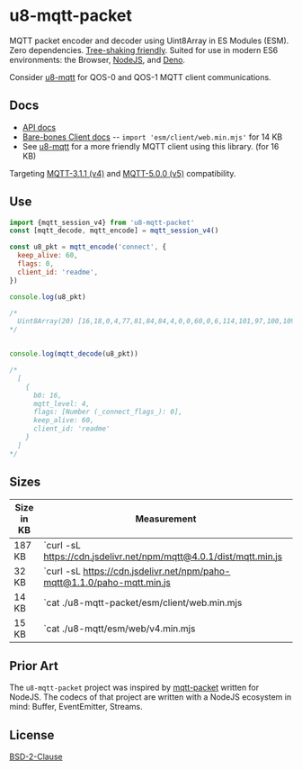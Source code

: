 # u8-mqtt-packet

MQTT packet encoder and decoder using Uint8Array in ES Modules (ESM). Zero dependencies. [Tree-shaking friendly](https://rollupjs.org/guide/en/).
Suited for use in modern ES6 environments: the Browser, [NodeJS](https://nodejs.org/en/), and [Deno](https://deno.land/).

Consider [u8-mqtt][] for QOS-0 and QOS-1 MQTT client communications.

 [u8-mqtt]: https://github.com/shanewholloway/js-u8-mqtt

## Docs

- [API docs](./docs/api.md)
- [Bare-bones Client docs](./docs/client.md) -- `import 'esm/client/web.min.mjs'` for 14 KB 
- See [u8-mqtt][] for a more friendly MQTT client using this library. (for 16 KB)



Targeting [MQTT-3.1.1 (v4)][spec-3.1.1] and [MQTT-5.0.0 (v5)][spec-5.0.0] compatibility.

 [spec-5.0.0]: https://docs.oasis-open.org/mqtt/mqtt/v5.0/os/mqtt-v5.0-os.html
 [spec-3.1.1]: http://docs.oasis-open.org/mqtt/mqtt/v3.1.1/os/mqtt-v3.1.1-os.html


## Use

```javascript
import {mqtt_session_v4} from 'u8-mqtt-packet'
const [mqtt_decode, mqtt_encode] = mqtt_session_v4()

const u8_pkt = mqtt_encode('connect', {
  keep_alive: 60,
  flags: 0,
  client_id: 'readme',
})

console.log(u8_pkt)

/*
  Uint8Array(20) [16,18,0,4,77,81,84,84,4,0,0,60,0,6,114,101,97,100,109,101]
*/


console.log(mqtt_decode(u8_pkt))

/*
  [
    {
      b0: 16,
      mqtt_level: 4,
      flags: [Number (_connect_flags_): 0],
      keep_alive: 60,
      client_id: 'readme'
    }
  ]
*/
```


## Sizes

| Size in KB | Measurement |
|------------|-------------|
|     187 KB | `curl -sL https://cdn.jsdelivr.net/npm/mqtt@4.0.1/dist/mqtt.min.js  | wc -c`
|      32 KB | `curl -sL https://cdn.jsdelivr.net/npm/paho-mqtt@1.1.0/paho-mqtt.min.js | wc -c`
|      14 KB | `cat ./u8-mqtt-packet/esm/client/web.min.mjs | wc -c`
|      15 KB | `cat ./u8-mqtt/esm/web/v4.min.mjs | wc -c`


## Prior Art

The `u8-mqtt-packet` project was inspired by [mqtt-packet](https://github.com/mqttjs/mqtt-packet) written for NodeJS. The codecs of that project are written with a NodeJS ecosystem in mind: Buffer, EventEmitter, Streams.


## License

[BSD-2-Clause](LICENSE)

